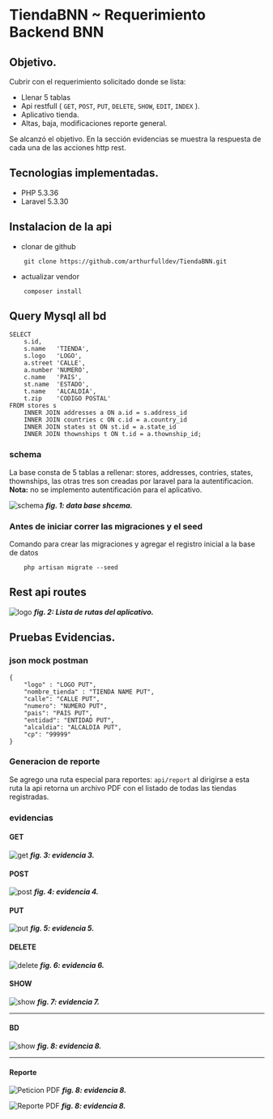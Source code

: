 # TiendaBNN ~ Requerimiento Backend BNN

## Objetivo.
Cubrir con el requerimiento solicitado donde se lista:
* Llenar 5 tablas
* Api restfull ( `GET`, `POST`, `PUT`, `DELETE`, `SHOW`, `EDIT`, `INDEX` ).
* Aplicativo tienda.
* Altas, baja, modificaciones reporte general.

Se alcanzó el objetivo. En la sección evidencias se muestra la respuesta de cada una de las acciones http rest.

## Tecnologias implementadas.
* PHP 5.3.36
* Laravel 5.3.30

## Instalacion de la api
* clonar de github
```
    git clone https://github.com/arthurfulldev/TiendaBNN.git
```
* actualizar vendor 
```
    composer install
```
## Query Mysql all bd
```
SELECT
    s.id,
    s.name   'TIENDA',
    s.logo   'LOGO',
    a.street 'CALLE',
    a.number 'NUMERO',
    c.name   'PAIS',
    st.name  'ESTADO',
    t.name   'ALCALDIA',
    t.zip    'CODIGO POSTAL'
FROM stores s
	INNER JOIN addresses a ON a.id = s.address_id
    INNER JOIN countries c ON c.id = a.country_id
    INNER JOIN states st ON st.id = a.state_id
    INNER JOIN thownships t ON t.id = a.thownship_id;
```
### schema

La base consta de 5 tablas a rellenar: stores, addresses, contries, states, thownships, las otras tres son creadas por laravel para la autentificacion. **Nota:** no se implemento autentificación para el aplicativo.

![schema](https://raw.githubusercontent.com/arthurfulldev/TiendaBNN/master/evidencias/schema.png "Schema de la base completo")
*__fig. 1: data base shcema.__*

### Antes de iniciar correr las migraciones y el seed
Comando para crear las migraciones y agregar el registro inicial a la base de datos
```
    php artisan migrate --seed
```

## Rest api routes
![logo](https://raw.githubusercontent.com/arthurfulldev/TiendaBNN/master/evidencias/restroutes.png "rutas restfull")
*__fig. 2: Lista de rutas del aplicativo.__*

## Pruebas Evidencias.

### json mock postman
```
{
	"logo" : "LOGO PUT",
	"nombre_tienda" : "TIENDA NAME PUT",
	"calle": "CALLE PUT",
	"numero": "NUMERO PUT",
	"pais": "PAIS PUT",
	"entidad": "ENTIDAD PUT",
	"alcaldia": "ALCALDIA PUT",
	"cp": "99999"
}
```

### Generacion de reporte
Se agrego una ruta especial para reportes: `api/report` al dirigirse a esta ruta la api retorna un archivo PDF con el listado de todas las tiendas registradas.


### evidencias
#### GET
![get](https://raw.githubusercontent.com/arthurfulldev/TiendaBNN/master/evidencias/GET.png "rutas restfull")
*__fig. 3: evidencia 3.__*

#### POST
![post](https://raw.githubusercontent.com/arthurfulldev/TiendaBNN/master/evidencias/POST.png "rutas restfull")
*__fig. 4: evidencia 4.__*

#### PUT
![put](https://raw.githubusercontent.com/arthurfulldev/TiendaBNN/master/evidencias/PUT.png "rutas restfull")
*__fig. 5: evidencia 5.__*

#### DELETE
![delete](https://raw.githubusercontent.com/arthurfulldev/TiendaBNN/master/evidencias/DELETE.png "rutas restfull")
*__fig. 6: evidencia 6.__*

#### SHOW
![show](https://raw.githubusercontent.com/arthurfulldev/TiendaBNN/master/evidencias/SHOw.png "rutas restfull")
*__fig. 7: evidencia 7.__*

---

#### BD
![show](https://raw.githubusercontent.com/arthurfulldev/TiendaBNN/master/evidencias/BD.png "evidencia registros bd")
*__fig. 8: evidencia 8.__*

---

#### Reporte
![Peticion PDF](https://raw.githubusercontent.com/arthurfulldev/TiendaBNN/master/evidencias/peticion_reporte.png.png "evidencia registros bd")
*__fig. 8: evidencia 8.__*

![Reporte PDF](https://raw.githubusercontent.com/arthurfulldev/TiendaBNN/master/evidencias/el_pdf.png.png "evidencia registros bd")
*__fig. 8: evidencia 8.__*